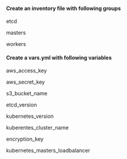 #### Create an inventory file with following groups

etcd

masters

workers

#### Create a vars.yml with following variables

aws_access_key

aws_secret_key

s3_bucket_name

etcd_version

kubernetes_version

kuberentes_cluster_name

encryption_key

kubernetes_masters_loadbalancer
